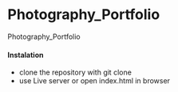# Photography_Portfolio
Photography_Portfolio

#### Instalation
* clone the repository with git clone
* use Live server or open index.html in browser

